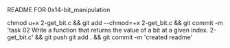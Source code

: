 README FOR 0x14-bit_manipulation

chmod u+x 2-get_bit.c && git add --chmod=+x 2-get_bit.c && git commit -m 'task 02 Write a function that returns the value of a bit at a given index. 2-get_bit.c' && git push
git add . && git commit -m 'created readme'